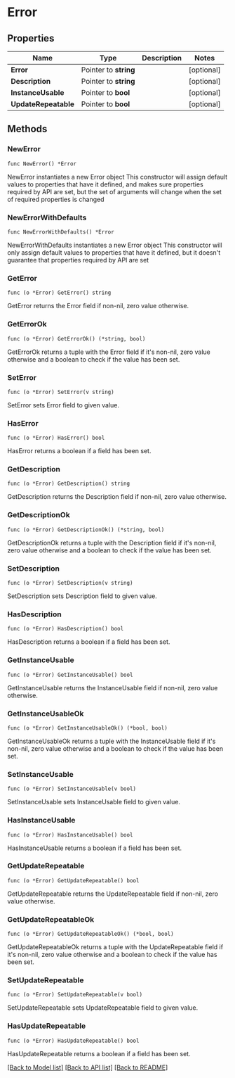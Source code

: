 # Error

## Properties

Name | Type | Description | Notes
------------ | ------------- | ------------- | -------------
**Error** | Pointer to **string** |  | [optional] 
**Description** | Pointer to **string** |  | [optional] 
**InstanceUsable** | Pointer to **bool** |  | [optional] 
**UpdateRepeatable** | Pointer to **bool** |  | [optional] 

## Methods

### NewError

`func NewError() *Error`

NewError instantiates a new Error object
This constructor will assign default values to properties that have it defined,
and makes sure properties required by API are set, but the set of arguments
will change when the set of required properties is changed

### NewErrorWithDefaults

`func NewErrorWithDefaults() *Error`

NewErrorWithDefaults instantiates a new Error object
This constructor will only assign default values to properties that have it defined,
but it doesn't guarantee that properties required by API are set

### GetError

`func (o *Error) GetError() string`

GetError returns the Error field if non-nil, zero value otherwise.

### GetErrorOk

`func (o *Error) GetErrorOk() (*string, bool)`

GetErrorOk returns a tuple with the Error field if it's non-nil, zero value otherwise
and a boolean to check if the value has been set.

### SetError

`func (o *Error) SetError(v string)`

SetError sets Error field to given value.

### HasError

`func (o *Error) HasError() bool`

HasError returns a boolean if a field has been set.

### GetDescription

`func (o *Error) GetDescription() string`

GetDescription returns the Description field if non-nil, zero value otherwise.

### GetDescriptionOk

`func (o *Error) GetDescriptionOk() (*string, bool)`

GetDescriptionOk returns a tuple with the Description field if it's non-nil, zero value otherwise
and a boolean to check if the value has been set.

### SetDescription

`func (o *Error) SetDescription(v string)`

SetDescription sets Description field to given value.

### HasDescription

`func (o *Error) HasDescription() bool`

HasDescription returns a boolean if a field has been set.

### GetInstanceUsable

`func (o *Error) GetInstanceUsable() bool`

GetInstanceUsable returns the InstanceUsable field if non-nil, zero value otherwise.

### GetInstanceUsableOk

`func (o *Error) GetInstanceUsableOk() (*bool, bool)`

GetInstanceUsableOk returns a tuple with the InstanceUsable field if it's non-nil, zero value otherwise
and a boolean to check if the value has been set.

### SetInstanceUsable

`func (o *Error) SetInstanceUsable(v bool)`

SetInstanceUsable sets InstanceUsable field to given value.

### HasInstanceUsable

`func (o *Error) HasInstanceUsable() bool`

HasInstanceUsable returns a boolean if a field has been set.

### GetUpdateRepeatable

`func (o *Error) GetUpdateRepeatable() bool`

GetUpdateRepeatable returns the UpdateRepeatable field if non-nil, zero value otherwise.

### GetUpdateRepeatableOk

`func (o *Error) GetUpdateRepeatableOk() (*bool, bool)`

GetUpdateRepeatableOk returns a tuple with the UpdateRepeatable field if it's non-nil, zero value otherwise
and a boolean to check if the value has been set.

### SetUpdateRepeatable

`func (o *Error) SetUpdateRepeatable(v bool)`

SetUpdateRepeatable sets UpdateRepeatable field to given value.

### HasUpdateRepeatable

`func (o *Error) HasUpdateRepeatable() bool`

HasUpdateRepeatable returns a boolean if a field has been set.


[[Back to Model list]](../README.md#documentation-for-models) [[Back to API list]](../README.md#documentation-for-api-endpoints) [[Back to README]](../README.md)


